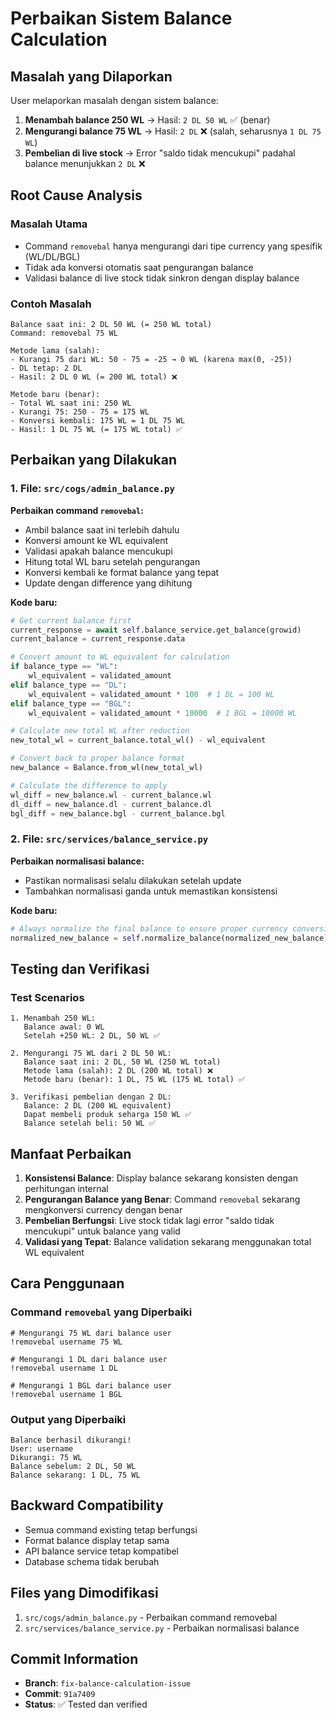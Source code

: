 # Perbaikan Sistem Balance Calculation

## Masalah yang Dilaporkan

User melaporkan masalah dengan sistem balance:

1. **Menambah balance 250 WL** → Hasil: `2 DL 50 WL` ✅ (benar)
2. **Mengurangi balance 75 WL** → Hasil: `2 DL` ❌ (salah, seharusnya `1 DL 75 WL`)
3. **Pembelian di live stock** → Error "saldo tidak mencukupi" padahal balance menunjukkan `2 DL` ❌

## Root Cause Analysis

### Masalah Utama
- Command `removebal` hanya mengurangi dari tipe currency yang spesifik (WL/DL/BGL)
- Tidak ada konversi otomatis saat pengurangan balance
- Validasi balance di live stock tidak sinkron dengan display balance

### Contoh Masalah
```
Balance saat ini: 2 DL 50 WL (= 250 WL total)
Command: removebal 75 WL

Metode lama (salah):
- Kurangi 75 dari WL: 50 - 75 = -25 → 0 WL (karena max(0, -25))
- DL tetap: 2 DL
- Hasil: 2 DL 0 WL (= 200 WL total) ❌

Metode baru (benar):
- Total WL saat ini: 250 WL
- Kurangi 75: 250 - 75 = 175 WL
- Konversi kembali: 175 WL = 1 DL 75 WL
- Hasil: 1 DL 75 WL (= 175 WL total) ✅
```

## Perbaikan yang Dilakukan

### 1. File: `src/cogs/admin_balance.py`

**Perbaikan command `removebal`:**
- Ambil balance saat ini terlebih dahulu
- Konversi amount ke WL equivalent
- Validasi apakah balance mencukupi
- Hitung total WL baru setelah pengurangan
- Konversi kembali ke format balance yang tepat
- Update dengan difference yang dihitung

**Kode baru:**
```python
# Get current balance first
current_response = await self.balance_service.get_balance(growid)
current_balance = current_response.data

# Convert amount to WL equivalent for calculation
if balance_type == "WL":
    wl_equivalent = validated_amount
elif balance_type == "DL":
    wl_equivalent = validated_amount * 100  # 1 DL = 100 WL
elif balance_type == "BGL":
    wl_equivalent = validated_amount * 10000  # 1 BGL = 10000 WL

# Calculate new total WL after reduction
new_total_wl = current_balance.total_wl() - wl_equivalent

# Convert back to proper balance format
new_balance = Balance.from_wl(new_total_wl)

# Calculate the difference to apply
wl_diff = new_balance.wl - current_balance.wl
dl_diff = new_balance.dl - current_balance.dl
bgl_diff = new_balance.bgl - current_balance.bgl
```

### 2. File: `src/services/balance_service.py`

**Perbaikan normalisasi balance:**
- Pastikan normalisasi selalu dilakukan setelah update
- Tambahkan normalisasi ganda untuk memastikan konsistensi

**Kode baru:**
```python
# Always normalize the final balance to ensure proper currency conversion
normalized_new_balance = self.normalize_balance(normalized_new_balance)
```

## Testing dan Verifikasi

### Test Scenarios
```
1. Menambah 250 WL:
   Balance awal: 0 WL
   Setelah +250 WL: 2 DL, 50 WL ✅

2. Mengurangi 75 WL dari 2 DL 50 WL:
   Balance saat ini: 2 DL, 50 WL (250 WL total)
   Metode lama (salah): 2 DL (200 WL total) ❌
   Metode baru (benar): 1 DL, 75 WL (175 WL total) ✅

3. Verifikasi pembelian dengan 2 DL:
   Balance: 2 DL (200 WL equivalent)
   Dapat membeli produk seharga 150 WL ✅
   Balance setelah beli: 50 WL ✅
```

## Manfaat Perbaikan

1. **Konsistensi Balance**: Display balance sekarang konsisten dengan perhitungan internal
2. **Pengurangan Balance yang Benar**: Command `removebal` sekarang mengkonversi currency dengan benar
3. **Pembelian Berfungsi**: Live stock tidak lagi error "saldo tidak mencukupi" untuk balance yang valid
4. **Validasi yang Tepat**: Balance validation sekarang menggunakan total WL equivalent

## Cara Penggunaan

### Command `removebal` yang Diperbaiki
```
# Mengurangi 75 WL dari balance user
!removebal username 75 WL

# Mengurangi 1 DL dari balance user  
!removebal username 1 DL

# Mengurangi 1 BGL dari balance user
!removebal username 1 BGL
```

### Output yang Diperbaiki
```
Balance berhasil dikurangi!
User: username
Dikurangi: 75 WL
Balance sebelum: 2 DL, 50 WL
Balance sekarang: 1 DL, 75 WL
```

## Backward Compatibility

- Semua command existing tetap berfungsi
- Format balance display tetap sama
- API balance service tetap kompatibel
- Database schema tidak berubah

## Files yang Dimodifikasi

1. `src/cogs/admin_balance.py` - Perbaikan command removebal
2. `src/services/balance_service.py` - Perbaikan normalisasi balance

## Commit Information

- **Branch**: `fix-balance-calculation-issue`
- **Commit**: `91a7409`
- **Status**: ✅ Tested dan verified
